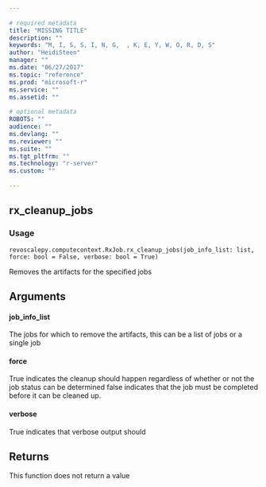 ```yaml
--- 
 
# required metadata 
title: "MISSING TITLE" 
description: "" 
keywords: "M, I, S, S, I, N, G,  , K, E, Y, W, O, R, D, S" 
author: "HeidiSteen" 
manager: "" 
ms.date: "06/27/2017" 
ms.topic: "reference" 
ms.prod: "microsoft-r" 
ms.service: "" 
ms.assetid: "" 
 
# optional metadata 
ROBOTS: "" 
audience: "" 
ms.devlang: "" 
ms.reviewer: "" 
ms.suite: "" 
ms.tgt_pltfrm: "" 
ms.technology: "r-server" 
ms.custom: "" 
 
---
```


## rx_cleanup_jobs


### Usage



```
revoscalepy.computecontext.RxJob.rx_cleanup_jobs(job_info_list: list, force: bool = False, verbose: bool = True)
```



Removes the artifacts for the specified jobs


## Arguments


#### job_info_list

The jobs for which to remove the artifacts, this can be a list of jobs or a single job


#### force

True indicates the cleanup should happen regardless of whether or not the job status can be determined
false indicates that the job must be completed before it can be cleaned up.


#### verbose

True indicates that verbose output should


## Returns

This function does not return a value
